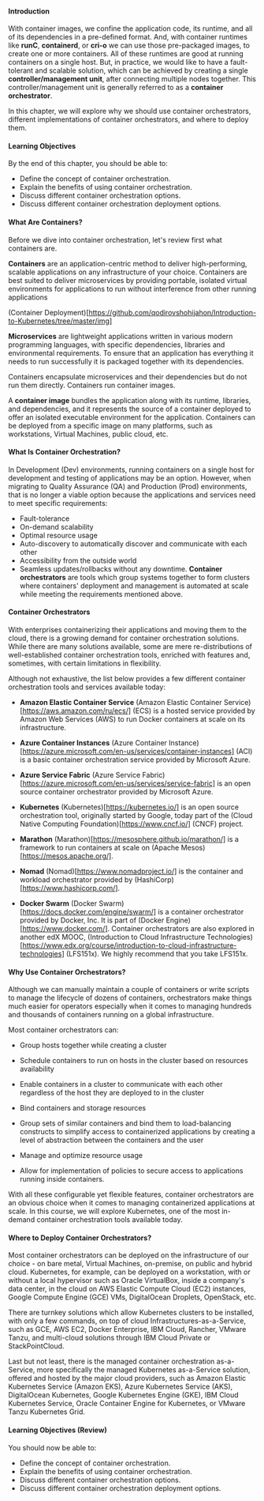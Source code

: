 #### Introduction

With container images, we confine the application code, its runtime, and all of its dependencies in a pre-defined format. And, with container runtimes like **runC**, **containerd**, or **cri-o** we can use those pre-packaged images, to create one or more containers. All of these runtimes are good at running containers on a single host. But, in practice, we would like to have a fault-tolerant and scalable solution, which can be achieved by creating a single **controller/management unit**, after connecting multiple nodes together. This controller/management unit is generally referred to as a **container orchestrator**. 

In this chapter, we will explore why we should use container orchestrators, different implementations of container orchestrators, and where to deploy them.

#### Learning Objectives

By the end of this chapter, you should be able to:

* Define the concept of container orchestration.
* Explain the benefits of using container orchestration.
* Discuss different container orchestration options.
* Discuss different container orchestration deployment options.

#### What Are Containers?

Before we dive into container orchestration, let's review first what containers are.

**Containers** are an application-centric method to deliver high-performing, scalable applications on any infrastructure of your choice. Containers are best suited to deliver microservices by providing portable, isolated virtual environments for applications to run without interference from other running applications

(Container Deployment)[https://github.com/qodirovshohijahon/Introduction-to-Kubernetes/tree/master/img]

**Microservices** are lightweight applications written in various modern programming languages, with specific dependencies, libraries and environmental requirements. To ensure that an application has everything it needs to run successfully it is packaged together with its dependencies.

Containers encapsulate microservices and their dependencies but do not run them directly. Containers run container images.

A **container image** bundles the application along with its runtime, libraries, and dependencies, and it represents the source of a container deployed to offer an isolated executable environment for the application. Containers can be deployed from a specific image on many platforms, such as workstations, Virtual Machines, public cloud, etc.

#### What Is Container Orchestration?

In Development (Dev) environments, running containers on a single host for development and testing of applications may be an option. However, when migrating to Quality Assurance (QA) and Production (Prod) environments, that is no longer a viable option because the applications and services need to meet specific requirements:

  * Fault-tolerance
  * On-demand scalability
  * Optimal resource usage
  * Auto-discovery to automatically discover and communicate with each other
  * Accessibility from the outside world
  * Seamless updates/rollbacks without any downtime.
**Container orchestrators** are tools which group systems together to form clusters where containers' deployment and management is automated at scale while meeting the requirements mentioned above.

#### Container Orchestrators

With enterprises containerizing their applications and moving them to the cloud, there is a growing demand for container orchestration solutions. While there are many solutions available, some are mere re-distributions of well-established container orchestration tools, enriched with features and, sometimes, with certain limitations in flexibility.

Although not exhaustive, the list below provides a few different container orchestration tools and services available today:

*  **Amazon Elastic Container Service**
  (Amazon Elastic Container Service)[https://aws.amazon.com/ru/ecs/] (ECS) is a hosted service provided by Amazon Web Services (AWS) to run Docker containers at scale on its infrastructure.

*  **Azure Container Instances**
  (Azure Container Instance)[https://azure.microsoft.com/en-us/services/container-instances] (ACI) is a basic container orchestration service provided by Microsoft Azure.

*  **Azure Service Fabric**
  (Azure Service Fabric)[https://azure.microsoft.com/en-us/services/service-fabric] is an open source container orchestrator provided by Microsoft Azure.
*  **Kubernetes**
  (Kubernetes)[https://kubernetes.io/] is an open source orchestration tool, originally started by Google, today part of the (Cloud Native Computing Foundation)[https://www.cncf.io/] (CNCF) project.

*  **Marathon**
  (Marathon)[https://mesosphere.github.io/marathon/] is a framework to run containers at scale on (Apache Mesos)[https://mesos.apache.org/].

*  **Nomad**
  (Nomad)[https://www.nomadproject.io/] is the container and workload orchestrator provided by (HashiCorp)[https://www.hashicorp.com/].
  
*  **Docker Swarm**
  (Docker Swarm)[https://docs.docker.com/engine/swarm/] is a container orchestrator provided by Docker, Inc. It is part of (Docker Engine)[https://www.docker.com/].
  Container orchestrators are also explored in another edX MOOC, (Introduction to Cloud Infrastructure Technologies)[https://www.edx.org/course/introduction-to-cloud-infrastructure-technologies] (LFS151x). We highly recommend that you take LFS151x.  

#### Why Use Container Orchestrators?

Although we can manually maintain a couple of containers or write scripts to manage the lifecycle of dozens of containers, orchestrators make things much easier for operators especially when it comes to managing hundreds and thousands of containers running on a global infrastructure.

Most container orchestrators can:

* Group hosts together while creating a cluster

* Schedule containers to run on hosts in the cluster based on resources availability

* Enable containers in a cluster to communicate with each other regardless of the host they are deployed to in the cluster

* Bind containers and storage resources

* Group sets of similar containers and bind them to load-balancing constructs to simplify access to containerized applications by creating a level of abstraction between the containers and the user

* Manage and optimize resource usage

* Allow for implementation of policies to secure access to applications running inside containers.

With all these configurable yet flexible features, container orchestrators are an obvious choice when it comes to managing containerized applications at scale. In this course, we will explore Kubernetes, one of the most in-demand container orchestration tools available today.

#### Where to Deploy Container Orchestrators?

Most container orchestrators can be deployed on the infrastructure of our choice - on bare metal, Virtual Machines, on-premise, on public and hybrid cloud. Kubernetes, for example, can be deployed on a workstation, with or without a local hypervisor such as Oracle VirtualBox, inside a company's data center, in the cloud on AWS Elastic Compute Cloud (EC2) instances, Google Compute Engine (GCE) VMs, DigitalOcean Droplets, OpenStack, etc.

There are turnkey solutions which allow Kubernetes clusters to be installed, with only a few commands, on top of cloud Infrastructures-as-a-Service, such as GCE, AWS EC2, Docker Enterprise, IBM Cloud, Rancher, VMware Tanzu, and multi-cloud solutions through IBM Cloud Private or StackPointCloud.

Last but not least, there is the managed container orchestration as-a-Service, more specifically the managed Kubernetes as-a-Service solution, offered and hosted by the major cloud providers, such as Amazon Elastic Kubernetes Service (Amazon EKS), Azure Kubernetes Service (AKS), DigitalOcean Kubernetes, Google Kubernetes Engine (GKE), IBM Cloud Kubernetes Service, Oracle Container Engine for Kubernetes, or VMware Tanzu Kubernetes Grid.

#### Learning Objectives (Review)

You should now be able to:

* Define the concept of container orchestration.
* Explain the benefits of using container orchestration.
* Discuss different container orchestration options.
* Discuss different container orchestration deployment options.